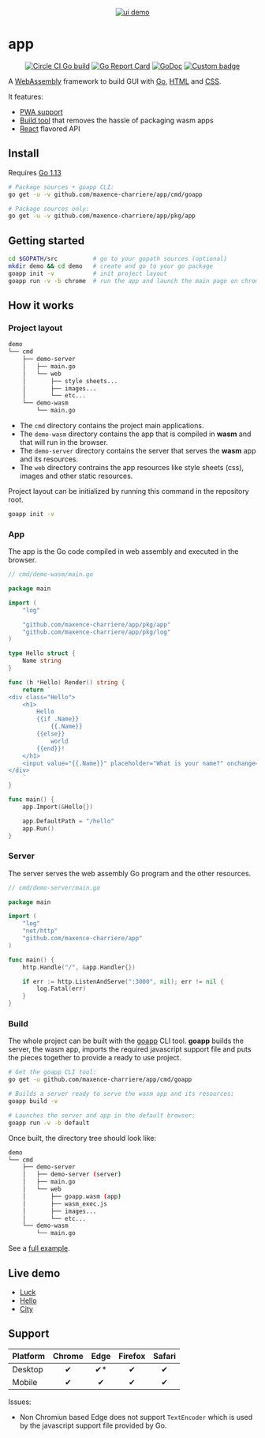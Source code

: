 <p align="center" style="border-radius:6px">
    <a href="https://luck.murlok.io"><img alt="ui demo" src="https://luck.murlok.io/demo.gif"></a>
</p>

# app

<p align="center">
	<a href="https://circleci.com/gh/maxence-charriere/app"><img src="https://circleci.com/gh/maxence-charriere/app.svg?style=svg" alt="Circle CI Go build"></a>
    <a href="https://goreportcard.com/report/github.com/maxence-charriere/app"><img src="https://goreportcard.com/badge/github.com/maxence-charriere/app" alt="Go Report Card"></a>
    <a href="https://godoc.org/github.com/maxence-charriere/app/pkg/app"><img src="https://godoc.org/github.com/maxence-charriere/app/pkg/app?status.svg" alt="GoDoc"></a>
    <a href="https://www.patreon.com/maxencecharriere"><img alt="Custom badge" src="https://img.shields.io/endpoint.svg?url=https%3A%2F%2Fshieldsio-patreon.herokuapp.com%2Fmaxencecharriere" alt="patreon"></a>
</p>

A [WebAssembly](https://webassembly.org) framework to build GUI with
[Go](https://golang.org), [HTML](https://en.wikipedia.org/wiki/HTML5) and
[CSS](https://en.wikipedia.org/wiki/Cascading_Style_Sheets).

It features:

- [PWA support](https://developers.google.com/web/progressive-web-apps/)
- [Build tool](https://github.com/maxence-charriere/app/tree/master/cmd/goapp/main.go) that removes the hassle of packaging wasm apps
- [React](https://reactjs.org) flavored API

## Install

Requires [Go 1.13](https://golang.org/doc/go1.13)

```sh
# Package sources + goapp CLI:
go get -u -v github.com/maxence-charriere/app/cmd/goapp

# Package sources only:
go get -u -v github.com/maxence-charriere/app/pkg/app

```

## Getting started

```sh
cd $GOPATH/src          # go to your gopath sources (optional)
mkdir demo && cd demo   # create and go to your go package
goapp init -v           # init project layout
goapp run -v -b chrome  # run the app and launch the main page on chrome
```

## How it works

### Project layout

```bash
demo
└── cmd
    ├── demo-server
    │   ├── main.go
    │   └── web
    │       ├── style sheets...
    │       ├── images...
    │       └── etc...
    └── demo-wasm
        └── main.go
```

- The `cmd` directory contains the project main applications.
- The `demo-wasm` directory contains the app that is compiled in **wasm** and that will run in the browser.
- The `demo-server` directory contains the server that serves the **wasm** app and its resources.
- The `web` directory contrains the app resources like style sheets (css), images and other static resources.

Project layout can be initialized by running this command in the repository root.

```bash
goapp init -v
```

### App

The app is the Go code compiled in web assembly and executed in the browser.

```go
// cmd/demo-wasm/main.go

package main

import (
    "log"

    "github.com/maxence-charriere/app/pkg/app"
    "github.com/maxence-charriere/app/pkg/log"
)

type Hello struct {
    Name string
}

func (h *Hello) Render() string {
    return `
<div class="Hello">
    <h1>
        Hello
        {{if .Name}}
            {{.Name}}
        {{else}}
            world
        {{end}}!
    </h1>
    <input value="{{.Name}}" placeholder="What is your name?" onchange="Name" autofocus>
</div>
    `
}

func main() {
    app.Import(&Hello{})

    app.DefaultPath = "/hello"
    app.Run()
}
```

### Server

The server serves the web assembly Go program and the other resources.

```go
// cmd/demo-server/main.go

package main

import (
    "log"
    "net/http"
    "github.com/maxence-charriere/app"
)

func main() {
    http.Handle("/", &app.Handler{})

    if err := http.ListenAndServe(":3000", nil); err != nil {
        log.Fatal(err)
    }
}

```

### Build

The whole project can be built with the
[goapp](https://github.com/maxence-charriere/app/tree/master/cmd/goapp/main.go)
CLI tool.
**goapp** builds the server, the wasm app, imports the required javascript
support file and puts the pieces together to provide a ready to use project.

```bash
# Get the goapp CLI tool:
go get -u github.com/maxence-charriere/app/cmd/goapp

# Builds a server ready to serve the wasm app and its resources:
goapp build -v

# Launches the server and app in the default browser:
goapp run -v -b default
```

Once built, the directory tree should look like:

```bash
demo
└── cmd
    ├── demo-server
    │   ├── demo-server (server)
    │   ├── main.go
    │   └── web
    │       ├── goapp.wasm (app)
    │       ├── wasm_exec.js
    │       ├── images...
    │       └── etc...
    └── demo-wasm
        └── main.go
```

See a [full example](https://github.com/maxence-charriere/app/tree/master/demo).

## Live demo

- [Luck](https://luck.murlok.com)
- [Hello](https://demo.murlok.io)
- [City](https://demo.murlok.io/city)

## Support

| Platform | Chrome | Edge | Firefox | Safari |
| :------- | :----: | :--: | :-----: | :----: |
| Desktop  |   ✔    | ✔\*  |    ✔    |   ✔    |
| Mobile   |   ✔    |  ✔   |    ✔    |   ✔    |

Issues:

- Non Chromiun based Edge does not support `TextEncoder` which is used by the javascript support file provided by Go.
